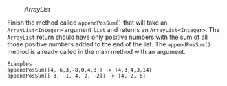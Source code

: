 
<div class="hint" title="Practice topics">
  <i style="padding-left: 40px;">ArrayList</i>
</div>

Finish the method called `appendPosSum()` that will take an `ArrayList<Integer>` argument `list`
and returns an `ArrayList<Integer>`.
The `ArrayList` return should have only positive numbers with the sum of all those positive numbers added to the end of the list.
The `appendPosSum()` method is already called in the main method with an argument.
    
    Examples
    appendPosSum([4,-6,3,-8,0,4,3]) -> [4,3,4,3,14]
    appendPosSum([-3, -1, 4, 2, -2]) -> [4, 2, 6]

<div class="hint">
  <i style="padding-left: 40px;"></i>
</div>

